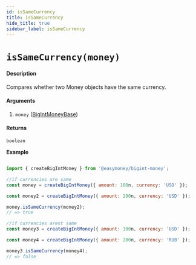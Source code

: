 ```yaml
---
id: isSameCurrency
title: isSameCurrency
hide_title: true
sidebar_label: isSameCurrency
---
```



# `isSameCurrency(money)`

#### Description

Compares whether two Money objects have the same currency.

#### Arguments

1. `money` ([BigIntMoneyBase](Description.md#bigintmoneybase))

#### Returns

`boolean`


**Example**

```js

import { createBigIntMoney } from '@easymoney/bigint-money';

//if currencies are same
const money = createBigIntMoney({ amount: 100n, currency: 'USD' });

const money2 = createBigIntMoney({ amount: 200n, currency: 'USD' });

money.isSameCurrency(money2);
// => true

//if currencies arent same
const money3 = createBigIntMoney({ amount: 100n, currency: 'USD' });

const money4 = createBigIntMoney({ amount: 200n, currency: 'RUB' });

money3.isSameCurrency(money4);
// => false

```
